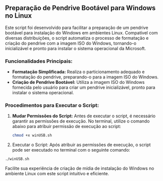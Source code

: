 ## Preparação de Pendrive Bootável para Windows no Linux

Este script foi desenvolvido para facilitar a preparação de um pendrive bootável para instalação do Windows em ambientes Linux. Compatível com diversas distribuições, o script automatiza o processo de formatação e criação do pendrive com a imagem ISO do Windows, tornando-o inicializável e pronto para instalar o sistema operacional da Microsoft. 

### Funcionalidades Principais:
- **Formatação Simplificada:** Realiza o particionamento adequado e formatação do pendrive, preparando-o para a imagem ISO do Windows.
- **Criação de Pendrive Bootável:** Utiliza a imagem ISO do Windows fornecida pelo usuário para criar um pendrive inicializável, pronto para instalar o sistema operacional.

### Procedimentos para Executar o Script:

1. **Mudar Permissões do Script:**
   Antes de executar o script, é necessário garantir as permissões de execução. No terminal, utilize o comando abaixo para atribuir permissão de execução ao script:
   ```bash
   chmod +x winUSB.sh
   ```
   
2. Executar o Script:
Após atribuir as permissões de execução, o script pode ser executado no terminal com o seguinte comando:
```bash
./winUSB.sh
```

Facilite sua experiência de criação de mídia de instalação do Windows no ambiente Linux com este script intuitivo e eficiente.

